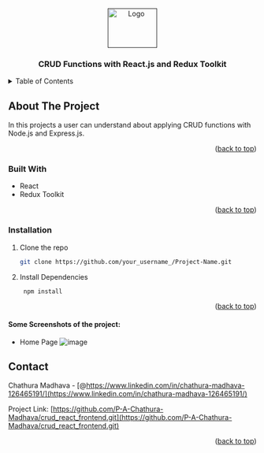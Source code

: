 <a name="readme-top"></a>

<!-- PROJECT LOGO -->
<br />
<div align="center">
  <a href="">
    <img src="https://media.licdn.com/dms/image/D4E12AQFGtCLzryEsvQ/article-cover_image-shrink_720_1280/0/1683961037831?e=2147483647&v=beta&t=ZCCnGgCZCv_v08kv8-JhZ0gnYdyq6aOi3NOBT8HEgDY" alt="Logo" width="100" height="80">
  </a>

<h3 align="center">CRUD Functions with React.js and Redux Toolkit</h3>
</div>

<!-- TABLE OF CONTENTS -->
<details>
  <summary>Table of Contents</summary>
  <ol>
    <li>
      <a href="#about-the-project">About The Project</a>
      <ul>
        <li><a href="#built-with">Built With</a></li>
      </ul>
    </li>
    <li>
      <a href="#getting-started">Getting Started</a>
      <ul>
        <li><a href="#prerequisites">Prerequisites</a></li>
        <li><a href="#installation">Installation</a></li>
      </ul>
    </li>
    <li><a href="#contact">Contact</a></li>
  </ol>
</details>

<!-- ABOUT THE PROJECT -->

## About The Project

In this projects a user can understand about applying CRUD functions with Node.js and Express.js.

<p align="right">(<a href="#readme-top">back to top</a>)</p>

### Built With

- React
- Redux Toolkit

<p align="right">(<a href="#readme-top">back to top</a>)</p>

### Installation

1. Clone the repo
   ```sh
   git clone https://github.com/your_username_/Project-Name.git
2. Install Dependencies
   ```sh
    npm install
<p align="right">(<a href="#readme-top">back to top</a>)</p>

#### Some Screenshots of the project:
- Home Page
![image](/images/Home.png)

<!-- CONTACT -->

## Contact

Chathura Madhava - [@https://www.linkedin.com/in/chathura-madhava-126465191/](https://www.linkedin.com/in/chathura-madhava-126465191/)

Project Link: [https://github.com/P-A-Chathura-Madhava/crud_react_frontend.git](https://github.com/P-A-Chathura-Madhava/crud_react_frontend.git)

<p align="right">(<a href="#readme-top">back to top</a>)</p>
